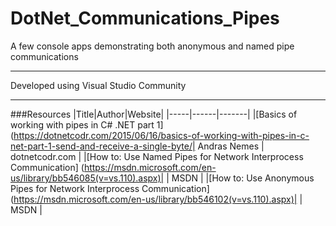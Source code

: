 # DotNet_Communications_Pipes
A few console apps demonstrating both anonymous and named pipe communications

---

Developed using Visual Studio Community

---

###Resources
|Title|Author|Website|
|-----|------|-------|
|[Basics of working with pipes in C# .NET part 1] (https://dotnetcodr.com/2015/06/16/basics-of-working-with-pipes-in-c-net-part-1-send-and-receive-a-single-byte/| Andras Nemes | dotnetcodr.com |
|[How to: Use Named Pipes for Network Interprocess Communication] (https://msdn.microsoft.com/en-us/library/bb546085(v=vs.110).aspx)| | MSDN |
|[How to: Use Anonymous Pipes for Network Interprocess Communication] (https://msdn.microsoft.com/en-us/library/bb546102(v=vs.110).aspx)| | MSDN |
